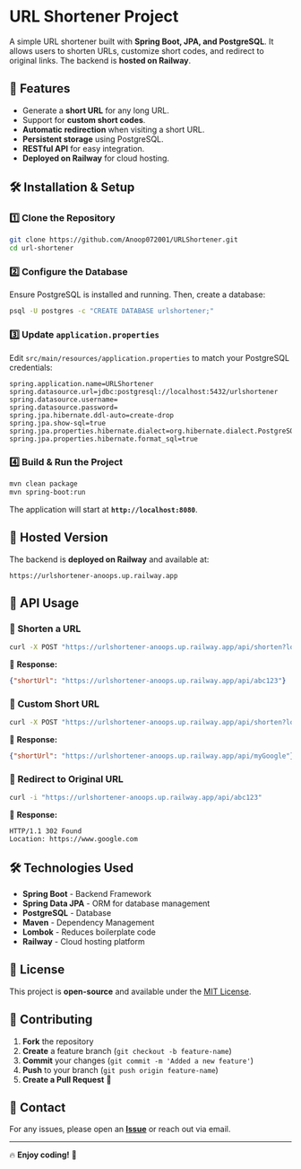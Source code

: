 # URL Shortener Project

A simple URL shortener built with **Spring Boot, JPA, and PostgreSQL**. It allows users to shorten URLs, customize short codes, and redirect to original links. The backend is **hosted on Railway**.

## 🚀 Features
- Generate a **short URL** for any long URL.
- Support for **custom short codes**.
- **Automatic redirection** when visiting a short URL.
- **Persistent storage** using PostgreSQL.
- **RESTful API** for easy integration.
- **Deployed on Railway** for cloud hosting.

## 🛠️ Installation & Setup

### 1️⃣ Clone the Repository
```sh
git clone https://github.com/Anoop072001/URLShortener.git
cd url-shortener
```

### 2️⃣ Configure the Database
Ensure PostgreSQL is installed and running. Then, create a database:
```sh
psql -U postgres -c "CREATE DATABASE urlshortener;"
```

### 3️⃣ Update `application.properties`
Edit `src/main/resources/application.properties` to match your PostgreSQL credentials:
```properties
spring.application.name=URLShortener
spring.datasource.url=jdbc:postgresql://localhost:5432/urlshortener
spring.datasource.username=
spring.datasource.password=
spring.jpa.hibernate.ddl-auto=create-drop
spring.jpa.show-sql=true
spring.jpa.properties.hibernate.dialect=org.hibernate.dialect.PostgreSQLDialect
spring.jpa.properties.hibernate.format_sql=true
```

### 4️⃣ Build & Run the Project
```sh
mvn clean package
mvn spring-boot:run
```

The application will start at **`http://localhost:8080`**.

## 🚀 Hosted Version
The backend is **deployed on Railway** and available at:
```
https://urlshortener-anoops.up.railway.app
```

## 🚀 API Usage

### 🔹 Shorten a URL
```sh
curl -X POST "https://urlshortener-anoops.up.railway.app/api/shorten?longUrl=https://www.google.com"
```
📌 **Response:**
```json
{"shortUrl": "https://urlshortener-anoops.up.railway.app/api/abc123"}
```

### 🔹 Custom Short URL
```sh
curl -X POST "https://urlshortener-anoops.up.railway.app/api/shorten?longUrl=https://www.google.com&customShortCode=myGoogle"
```
📌 **Response:**
```json
{"shortUrl": "https://urlshortener-anoops.up.railway.app/api/myGoogle"}
```

### 🔹 Redirect to Original URL
```sh
curl -i "https://urlshortener-anoops.up.railway.app/api/abc123"
```
📌 **Response:**
```
HTTP/1.1 302 Found
Location: https://www.google.com
```

## 🛠️ Technologies Used
- **Spring Boot** - Backend Framework
- **Spring Data JPA** - ORM for database management
- **PostgreSQL** - Database
- **Maven** - Dependency Management
- **Lombok** - Reduces boilerplate code
- **Railway** - Cloud hosting platform

## 📜 License
This project is **open-source** and available under the [MIT License](LICENSE).

## 🤝 Contributing
1. **Fork** the repository
2. **Create** a feature branch (`git checkout -b feature-name`)
3. **Commit** your changes (`git commit -m 'Added a new feature'`)
4. **Push** to your branch (`git push origin feature-name`)
5. **Create a Pull Request** 🚀

## 📧 Contact
For any issues, please open an **[Issue](https://github.com/Anoop072001/URLShortener/issues)** or reach out via email.

---
🔥 **Enjoy coding!** 🚀
